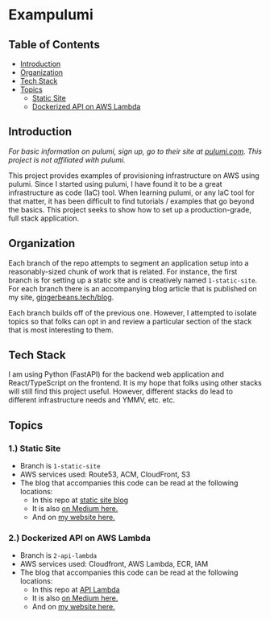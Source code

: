 # Exampulumi

## Table of Contents
- [Introduction](#introduction)
- [Organization](#organization)
- [Tech Stack](#tech-stack)
- [Topics](#topics)
  - [Static Site](#1-static-site)
  - [Dockerized API on AWS Lambda](#2-dockerized-api-on-aws-lambda)

## Introduction
_For basic information on pulumi, sign up, go to their site at
[pulumi.com](https://pulumi.com). This project is not affiliated with pulumi._

This project provides examples of provisioning infrastructure on AWS using pulumi.
Since I started using pulumi, I have found it to be a great infrastructure as code (IaC)
tool. When learning pulumi, or any IaC tool for that matter, it has been
difficult to find tutorials / examples that go beyond the basics. This project
seeks to show how to set up a production-grade, full stack application.

## Organization
Each branch of the repo attempts to segment an application setup into a reasonably-sized
chunk of work that is related. For instance, the first branch is for setting up a static
site and is creatively named `1-static-site`. For each branch there is an accompanying
blog article that is published on my site, [gingerbeans.tech/blog](https://gingerbeans.tech/blog).

Each branch builds off of the previous one. However, I attempted to isolate topics so that
folks can opt in and review a particular section of the stack that is most interesting to 
them.

## Tech Stack
I am using Python (FastAPI) for the backend web application and React/TypeScript on the
frontend. It is my hope that folks using other stacks will still find this project useful. 
However, different stacks do lead to different infrastructure needs and YMMV, etc. etc.

## Topics

### 1.) Static Site
- Branch is `1-static-site`
- AWS services used: Route53, ACM, CloudFront, S3
- The blog that accompanies this code can be read at the following locations:
  - In this repo at [static site blog](https://github.com/dmegbert/exampulumi/blob/main/blog/static_site_blog.md)
  - It is also [on Medium here.](https://medium.com/@dmegbert/deploying-a-production-grade-static-site-on-aws-using-route53-cloudfront-and-s3-with-pulumi-17d95f9a283a)
  - And on [my website here.](https://gingerbeans.tech/blog/static_site_blog)

### 2.) Dockerized API on AWS Lambda
- Branch is `2-api-lambda`
- AWS services used: Cloudfront, AWS Lambda, ECR, IAM
- The blog that accompanies this code can be read at the following locations:
  - In this repo at [API Lambda](https://github.com/dmegbert/exampulumi/blob/main/blog/api_aws_lambda.md)
  - It is also [on Medium here.](https://aws.plainenglish.io/simplifying-serverless-deploy-a-docker-based-api-using-aws-lambda-function-urls-no-api-gateway-c18016591663)
  - And on [my website here.](https://gingerbeans.tech/blog/api_aws_lambda)
